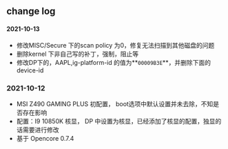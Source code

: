 ## change log

#### 2021-10-13

- 修改MISC/Secure 下的scan policy 为0，修复无法扫描到其他磁盘的问题
- 删除kernel 下非自己写的补丁，强制，阻止等
- 修改DP下的，AAPL,ig-platform-id 的值为**`00009B3E`**，并删除下面的device-id





### 2021-10-12

- MSI Z490 GAMING PLUS 初配置， boot选项中默认设置并未去除，不知是否存在影响
- 配置：I9 10850K 核显， DP 中设置为核显，已经添加了核显的配置，独显的话需要进行修改
- 基于 Opencore 0.7.4
